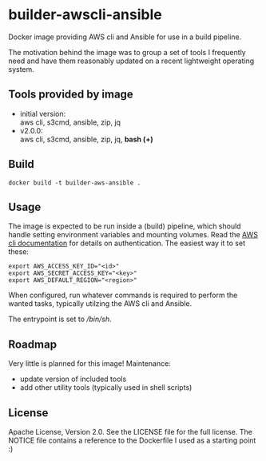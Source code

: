 # builder-awscli-ansible
Docker image providing AWS cli and Ansible for use in a build pipeline.

The motivation behind the image was to group a set of tools I
frequently need and have them reasonably updated on a recent
lightweight operating system.


## Tools provided by image

* initial version:  
  aws cli, s3cmd, ansible, zip, jq
* v2.0.0:  
  aws cli, s3cmd, ansible, zip, jq, **bash (+)**


## Build

```
docker build -t builder-aws-ansible .
```

## Usage

The image is expected to be run inside a (build) pipeline, which should
handle setting environment variables and mounting volumes. Read the
[AWS cli documentation](https://aws.amazon.com/documentation/cli/) for details on authentication.
The easiest way it to set these:

```
export AWS_ACCESS_KEY_ID="<id>"
export AWS_SECRET_ACCESS_KEY="<key>"
export AWS_DEFAULT_REGION="<region>"
```

When configured, run whatever commands is required to perform the
wanted tasks, typically utilzing the AWS cli and Ansible.

The entrypoint is set to _/bin/sh_.

## Roadmap

Very little is planned for this image!
Maintenance:

 * update version of included tools
 * add other utility tools (typically used in shell scripts)


## License

Apache License, Version 2.0. See the LICENSE file for the full license.
The NOTICE file contains a reference to the Dockerfile I used as a
starting point :)
